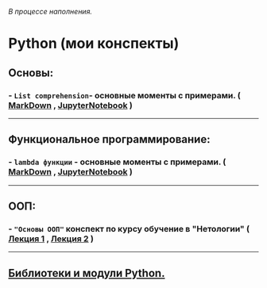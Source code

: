 *В процессе наполнения.*
# Python (мои конспекты)
## Основы:
### - `List comprehension`- основные моменты с примерами.  ( [MarkDown](/study_materials/Python/List_comprehension.md) , [JupyterNotebook](/study_materials/Python/List_comprehension.ipynb) )

***
## Функциональное программирование:
### - `lambda функции` - основные моменты с примерами.  ( [MarkDown](/study_materials/Python/lambda.md) , [JupyterNotebook](/study_materials/Python/lambda.ipynb) )

***
## ООП:
### - `"Основы ООП"` конспект по курсу обучение в "Нетологии" ( [Лекция 1](/study_materials/Python/Netology/(OOP)_and_API/OOP_Lesson_1_my_precis.ipynb) , [Лекция 2](/study_materials/Python/Netology/(OOP)_and_API/OOP_Lesson_2_my_precis.ipynb) )

***
## [Библиотеки и модули Python.](/study_materials/Python/Moduls_and_libraries/moduls_and_libraries.md)
